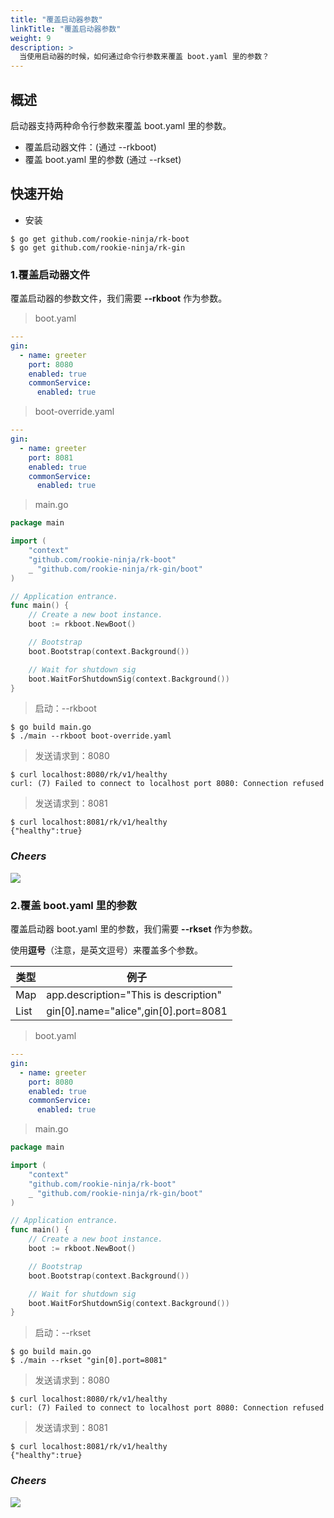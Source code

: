 ```yaml
---
title: "覆盖启动器参数"
linkTitle: "覆盖启动器参数"
weight: 9
description: >
  当使用启动器的时候，如何通过命令行参数来覆盖 boot.yaml 里的参数？
---
```


## 概述
启动器支持两种命令行参数来覆盖 boot.yaml 里的参数。

- 覆盖启动器文件：(通过 \-\-rkboot)
- 覆盖 boot.yaml 里的参数 (通过 \-\-rkset)

## 快速开始
- 安装

```shell script
$ go get github.com/rookie-ninja/rk-boot
$ go get github.com/rookie-ninja/rk-gin
```

### 1.覆盖启动器文件
覆盖启动器的参数文件，我们需要 **\-\-rkboot** 作为参数。

> boot.yaml
```yaml
---
gin:
  - name: greeter
    port: 8080
    enabled: true
    commonService:
      enabled: true
```

> boot-override.yaml
```yaml
---
gin:
  - name: greeter
    port: 8081
    enabled: true
    commonService:
      enabled: true
```

> main.go
```go
package main

import (
	"context"
	"github.com/rookie-ninja/rk-boot"
	_ "github.com/rookie-ninja/rk-gin/boot"
)

// Application entrance.
func main() {
	// Create a new boot instance.
	boot := rkboot.NewBoot()

	// Bootstrap
	boot.Bootstrap(context.Background())

	// Wait for shutdown sig
	boot.WaitForShutdownSig(context.Background())
}
```

> 启动：\-\-rkboot
```shell script
$ go build main.go
$ ./main --rkboot boot-override.yaml
```

> 发送请求到：8080
```shell script
$ curl localhost:8080/rk/v1/healthy
curl: (7) Failed to connect to localhost port 8080: Connection refused
```

> 发送请求到：8081
```shell script
$ curl localhost:8081/rk/v1/healthy
{"healthy":true}
```

### _**Cheers**_
![](/bootstrapper/user-guide/cheers.png)

### 2.覆盖 boot.yaml 里的参数
覆盖启动器 boot.yaml 里的参数，我们需要 **\-\-rkset** 作为参数。

使用**逗号**（注意，是英文逗号）来覆盖多个参数。

| 类型 | 例子 |
| ---- | ---- |
| Map | app.description="This is description" |
| List | gin[0].name="alice",gin[0].port=8081 |

> boot.yaml
```yaml
---
gin:
  - name: greeter
    port: 8080
    enabled: true
    commonService:
      enabled: true
```

> main.go
```go
package main

import (
	"context"
	"github.com/rookie-ninja/rk-boot"
	_ "github.com/rookie-ninja/rk-gin/boot"
)

// Application entrance.
func main() {
	// Create a new boot instance.
	boot := rkboot.NewBoot()

	// Bootstrap
	boot.Bootstrap(context.Background())

	// Wait for shutdown sig
	boot.WaitForShutdownSig(context.Background())
}
```

> 启动：\-\-rkset
```shell script
$ go build main.go
$ ./main --rkset "gin[0].port=8081"
```

> 发送请求到：8080
```shell script
$ curl localhost:8080/rk/v1/healthy
curl: (7) Failed to connect to localhost port 8080: Connection refused
```

> 发送请求到：8081
```shell script
$ curl localhost:8081/rk/v1/healthy
{"healthy":true}
```

### _**Cheers**_
![](/bootstrapper/user-guide/cheers.png)